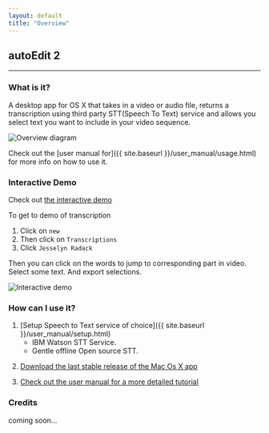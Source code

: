 ```yaml
---
layout: default
title: "Overview"
---
```


## autoEdit 2 

---

### What is it?

A desktop app for OS X that takes in a video or audio file, returns a transcription using third party STT(Speech To Text) service and allows you select text you want to include in your video sequence. 

<img src="{{ site.baseurl }}/img/tutorial/0_diagram.png" class="img-responsive" alt="Overview diagram">

<!-- use diagram from blog post -->

Check out the [user manual for]({{ site.baseurl }}/user_manual/usage.html) for more info on how to use it.

### Interactive Demo 

Check out [the interactive demo]({{site.demo}}) 

To get to demo of transcription 

1. Click on `new`
2. Then click on `Transcriptions`
3. Click `Jesselyn Radack`

Then you can click on the words to jump to corresponding part in video. Select some text. And export selections.

<img src="{{ site.baseurl }}/img/gif/3_transcription.gif" class="img-responsive" alt="Interactive demo">

### How can I use it?

1. [Setup Speech to Text service of choice]({{ site.baseurl }}/user_manual/setup.html) 
	-  IBM Watson STT Service.
	-  Gentle offline Open source STT.
<!-- find bluemix tutorial on IBM site -->
2. [Download the last stable release of the Mac Os X app ]({{site.download}})     
<!--  -->
3. [Check out the user manual for a more detailed tutorial]({{site.baseurl}}/user_manual/usage.html)   



### Credits 

coming soon...